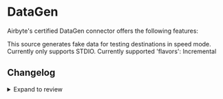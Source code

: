 # DataGen

Airbyte's certified DataGen connector offers the following features:

This source generates fake data for testing destinations in speed mode.
Currently only supports STDIO.
Currently supported 'flavors': Incremental

## Changelog

<details>
    <summary>Expand to review</summary>

| Version | Date       | Pull Request                                             | Subject                            |
|:--------|:-----------|:---------------------------------------------------------|:-----------------------------------|
| 0.1.1 | 2025-10-06 | [67091](https://github.com/airbytehq/airbyte/pull/67091) | Upgrade to Bulk CDK 0.1.46. |
| 0.1.0   | 2025-09-16 | [66331](https://github.com/airbytehq/airbyte/pull/66331) | Creation of initial DataGen Source |
</details>
